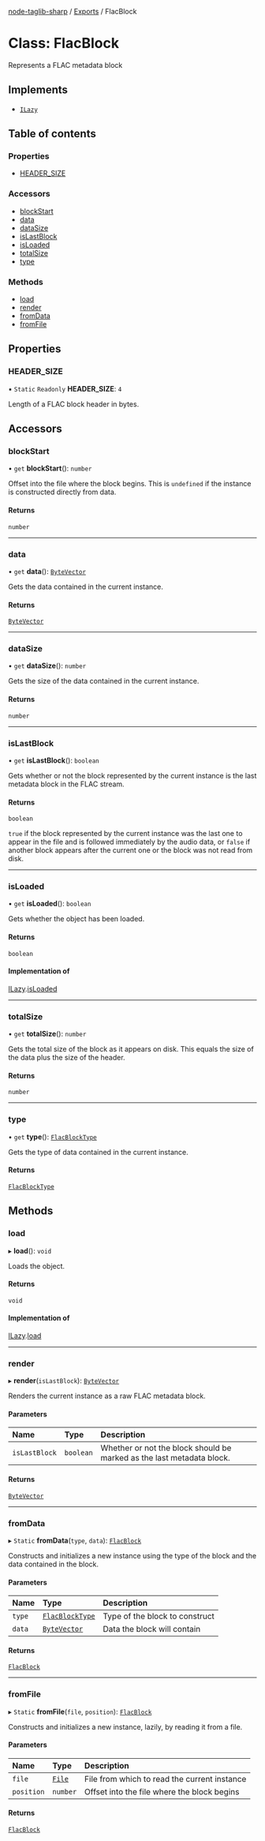 [node-taglib-sharp](../README.md) / [Exports](../modules.md) / FlacBlock

# Class: FlacBlock

Represents a FLAC metadata block

## Implements

- [`ILazy`](../interfaces/ILazy.md)

## Table of contents

### Properties

- [HEADER\_SIZE](FlacBlock.md#header_size)

### Accessors

- [blockStart](FlacBlock.md#blockstart)
- [data](FlacBlock.md#data)
- [dataSize](FlacBlock.md#datasize)
- [isLastBlock](FlacBlock.md#islastblock)
- [isLoaded](FlacBlock.md#isloaded)
- [totalSize](FlacBlock.md#totalsize)
- [type](FlacBlock.md#type)

### Methods

- [load](FlacBlock.md#load)
- [render](FlacBlock.md#render)
- [fromData](FlacBlock.md#fromdata)
- [fromFile](FlacBlock.md#fromfile)

## Properties

### HEADER\_SIZE

▪ `Static` `Readonly` **HEADER\_SIZE**: ``4``

Length of a FLAC block header in bytes.

## Accessors

### blockStart

• `get` **blockStart**(): `number`

Offset into the file where the block begins. This is `undefined` if the instance is
constructed directly from data.

#### Returns

`number`

___

### data

• `get` **data**(): [`ByteVector`](ByteVector.md)

Gets the data contained in the current instance.

#### Returns

[`ByteVector`](ByteVector.md)

___

### dataSize

• `get` **dataSize**(): `number`

Gets the size of the data contained in the current instance.

#### Returns

`number`

___

### isLastBlock

• `get` **isLastBlock**(): `boolean`

Gets whether or not the block represented by the current instance is the last metadata block
in the FLAC stream.

#### Returns

`boolean`

`true` if the block represented by the current instance was the last one to appear
    in the file and is followed immediately by the audio data, or `false` if another block
    appears after the current one or the block was not read from disk.

___

### isLoaded

• `get` **isLoaded**(): `boolean`

Gets whether the object has been loaded.

#### Returns

`boolean`

#### Implementation of

[ILazy](../interfaces/ILazy.md).[isLoaded](../interfaces/ILazy.md#isloaded)

___

### totalSize

• `get` **totalSize**(): `number`

Gets the total size of the block as it appears on disk. This equals the size of the data
plus the size of the header.

#### Returns

`number`

___

### type

• `get` **type**(): [`FlacBlockType`](../enums/FlacBlockType.md)

Gets the type of data contained in the current instance.

#### Returns

[`FlacBlockType`](../enums/FlacBlockType.md)

## Methods

### load

▸ **load**(): `void`

Loads the object.

#### Returns

`void`

#### Implementation of

[ILazy](../interfaces/ILazy.md).[load](../interfaces/ILazy.md#load)

___

### render

▸ **render**(`isLastBlock`): [`ByteVector`](ByteVector.md)

Renders the current instance as a raw FLAC metadata block.

#### Parameters

| Name | Type | Description |
| :------ | :------ | :------ |
| `isLastBlock` | `boolean` | Whether or not the block should be marked as the last metadata block. |

#### Returns

[`ByteVector`](ByteVector.md)

___

### fromData

▸ `Static` **fromData**(`type`, `data`): [`FlacBlock`](FlacBlock.md)

Constructs and initializes a new instance using the type of the block and the data
contained in the block.

#### Parameters

| Name | Type | Description |
| :------ | :------ | :------ |
| `type` | [`FlacBlockType`](../enums/FlacBlockType.md) | Type of the block to construct |
| `data` | [`ByteVector`](ByteVector.md) | Data the block will contain |

#### Returns

[`FlacBlock`](FlacBlock.md)

___

### fromFile

▸ `Static` **fromFile**(`file`, `position`): [`FlacBlock`](FlacBlock.md)

Constructs and initializes a new instance, lazily, by reading it from a file.

#### Parameters

| Name | Type | Description |
| :------ | :------ | :------ |
| `file` | [`File`](File.md) | File from which to read the current instance |
| `position` | `number` | Offset into the file where the block begins |

#### Returns

[`FlacBlock`](FlacBlock.md)
